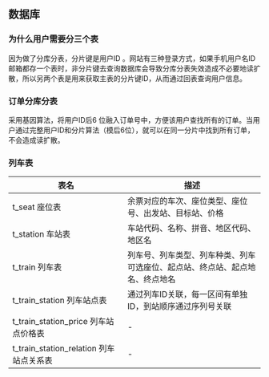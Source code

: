 ## 数据库

### 为什么用户需要分三个表
因为做了分库分表，分片键是用户ID
。网站有三种登录方式，如果手机用户名ID
邮箱都存一个表时，非分片键去查询数据库会导致分库分表失效造成不必要地读扩散，所以另两个表是用来获取主表的分片键ID，从而通过回表查询用户信息。

### 订单分库分表
采用基因算法，将用户ID后6
位融入订单号中，方便该用户查找所有的订单。当用户通过完整用户ID和分片算法（模后6位），就可以在同一分片中找到所有订单，不会造成读扩散。

### 列车表
| 表名                       | 描述                                                    |
|--------------------------|---------------------------------------------------------|
| t_seat 座位表              | 余票对应的车次、座位类型、座位号、出发站、目标站、价格   |
| t_station 车站表           | 车站代码、名称、拼音、地区代码、地区名                  |
| t_train 列车表             | 列车号、列车类型、列车种类、列车可选座位、起点站、终点站、起点地名、终点地名 |
| t_train_station 列车站点表 | 通过列车ID关联，每一区间有单独ID，到站顺序通过序列号关联   |
| t_train_station_price 列车站点价格表 | -                                                 |
| t_train_station_relation 列车站点关系表 | -                                            |

